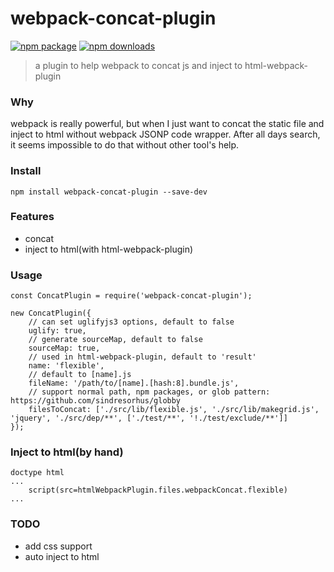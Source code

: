 # webpack-concat-plugin
[![npm package](https://img.shields.io/npm/v/webpack-concat-plugin.svg)](https://www.npmjs.org/package/webpack-concat-plugin)
[![npm downloads](http://img.shields.io/npm/dm/webpack-concat-plugin.svg)](https://www.npmjs.org/package/webpack-concat-plugin)
> a plugin to help webpack to concat js and inject to html-webpack-plugin
### Why
webpack is really powerful, but when I just want to concat the static file and inject to html without webpack JSONP code wrapper. After all days search, it seems impossible to do that without other tool's help.

### Install
```
npm install webpack-concat-plugin --save-dev
```

### Features
* concat
* inject to html(with html-webpack-plugin)

### Usage
```
const ConcatPlugin = require('webpack-concat-plugin');

new ConcatPlugin({
    // can set uglifyjs3 options, default to false
    uglify: true,
    // generate sourceMap, default to false
    sourceMap: true,
    // used in html-webpack-plugin, default to 'result'
    name: 'flexible',
    // default to [name].js
    fileName: '/path/to/[name].[hash:8].bundle.js',
    // support normal path, npm packages, or glob pattern: https://github.com/sindresorhus/globby
    filesToConcat: ['./src/lib/flexible.js', './src/lib/makegrid.js', 'jquery', './src/dep/**', ['./test/**', '!./test/exclude/**']]
});

```
### Inject to html(by hand)
```
doctype html
...
    script(src=htmlWebpackPlugin.files.webpackConcat.flexible)
...
```

### TODO
* add css support
* auto inject to html
